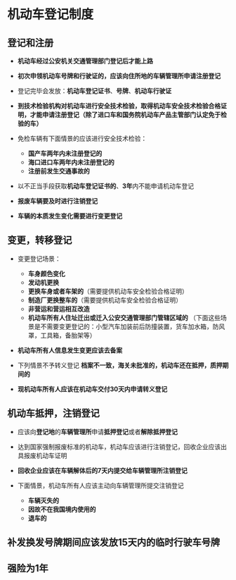 # 机动车登记制度

## 登记和注册
+ **机动车经过公安机关交通管理部门登记后才能上路**
+ **初次申领机动车号牌和行驶证的，应该向住所地的车辆管理所申请注册登记**
+ 登记完毕会发放：**机动车登记证书**、**号牌**、**机动车行驶证**

+ **到技术检验机构对机动车进行安全技术检验，取得机动车安全技术检验合格证明，才能申请注册登记（除了进口车和国务院机动车产品主管部门认定免于检验的车）**
+ 免检车辆有下面情景的应该进行安全技术检验：
	+ **国产车两年内未注册登记的**
	+ **海口进口车两年内未注册登记的**
	+ **注册前发生交通事故的**

+ 以不正当手段获取**机动车登记证书的**、**3年**内不能申请机动车登记
+ **报废车辆要及时进行注销登记**
+ **车辆的本质发生变化需要进行变更登记**

## 变更，转移登记
+ 变更登记场景：
	+ **车身颜色变化**
	+ **发动机更换**
	+ **更换车身或者车架的**（需要提供机动车安全检验合格证明）
	+ **制造厂更换整车的**（需要提供机动车安全检验合格证明）
	+ **非营运和营运相互改造**
	+ **机动车所有人住址迁出或迁入公安交通管理部门管辖区域的**
（下面这些场景是不需要变更登记的：小型汽车加装前后防撞装置，货车加水箱，防风罩，工具箱，备胎架等）

+ **机动车所有人信息发生变更应该去备案**

+ 下列情景不予转义登记
	**档案不一致，海关未批准的，机动车还在抵押，质押期间的**
+ **现机动车所有人应该在机动车交付30天内申请转义登记**

## 机动车抵押，注销登记
+ 应该向**登记地**的**车辆管理所**申请**抵押登记**或者**解除抵押登记**

+ 达到国家强制报废标准的机动车，机动车应该进行注销登记，回收企业应该出具报废机动车证明
+ **回收企业应该在车辆解体后的7天内提交给车辆管理所注销登记**

+ 下面情景，机动车所有人应该主动向车辆管理所提交注销登记
	+ **车辆灭失的**
	+ **因故不在我国境内使用的**
	+ **退车的**

## 补发换发号牌期间应该发放15天内的临时行驶车号牌

## **强险为1年**